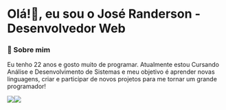 # Olá!👋, eu sou o José Randerson - Desenvolvedor Web

### 🧑 Sobre mim
Eu tenho 22 anos e gosto muito de programar. Atualmente estou Cursando Análise e Desenvolvimento de Sistemas e meu objetivo é aprender novas linguagens, criar e participar de novos projetos para me tornar um grande programador!

[![](https://img.shields.io/badge/LinkedIn-0077B5?style=for-the-badge&logo=linkedin&logoColor=white)]([linkedin.com/in/josé-randerson-santos-da-silva-708b3215a](https://www.linkedin.com/in/jos%C3%A9-randerson-santos-da-silva-708b3215a)/)[![](https://img.shields.io/badge/Gmail-D14836?style=for-the-badge&logo=gmail&logoColor=white)](randerson.ghoul@gmail.com)


